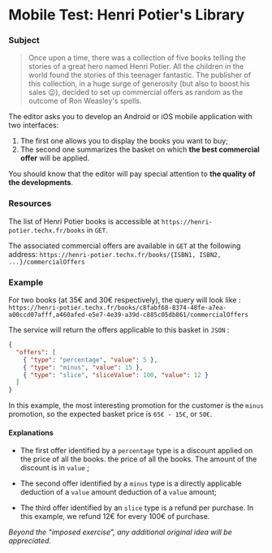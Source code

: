 # Mobile Test: Henri Potier's Library

### Subject

> Once upon a time, there was a collection of five books telling the stories of a great hero named Henri Potier.
All the children in the world found the stories of this teenager fantastic.
The publisher of this collection, in a huge surge of generosity (but also to boost his sales :wink:),
decided to set up commercial offers as random as the outcome of Ron Weasley's spells.

The editor asks you to develop an Android or iOS mobile application with two interfaces:

1. The first one allows you to display the books you want to buy;
1. The second one summarizes the basket on which __the best commercial offer__ will be applied.

You should know that the editor will pay special attention to __the quality of the developments__.
&nbsp;

### Resources

The list of Henri Potier books is accessible at `https://henri-potier.techx.fr/books` in `GET`.

The associated commercial offers are available in `GET` at the following address: `https://henri-potier.techx.fr/books/{ISBN1, ISBN2, ...}/commercialOffers`

### Example

For two books (at 35€ and 30€ respectively), the query will look like : `https://henri-potier.techx.fr/books/c8fabf68-8374-48fe-a7ea-a00ccd07afff,a460afed-e5e7-4e39-a39d-c885c05db861/commercialOffers`

The service will return the offers applicable to this basket in `JSON` :
```json
{
  "offers": [
    { "type": "percentage", "value": 5 },
    { "type": "minus", "value": 15 },
    { "type": "slice", "sliceValue": 100, "value": 12 }
  ]
}
```

In this example, the most interesting promotion for the customer is the `minus` promotion, so the expected basket price is `65€ - 15€`, or `50€`.

#### Explanations

* The first offer identified by a `percentage` type is a discount applied on the price of all the books.
the price of all the books.
The amount of the discount is in `value` ;

* The second offer identified by a `minus` type is a directly applicable deduction of a `value` amount
deduction of a `value` amount;

* The third offer identified by an `slice` type is a refund per purchase.
In this example, we refund 12€ for every 100€ of purchase.

*Beyond the "imposed exercise", any additional original idea will be appreciated.*
